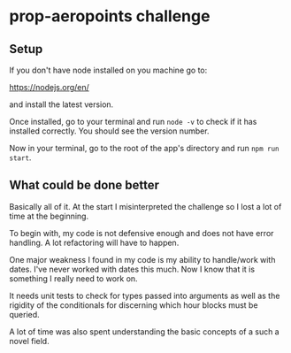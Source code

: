 # prop-aeropoints challenge

## Setup

If you don't have node installed on you machine go to:

https://nodejs.org/en/

and install the latest version.

Once installed, go to your terminal and run `node -v` to check if it has installed correctly. You should see the version number.

Now in your terminal, go to the root of the app's directory and run `npm run start`.



## What could be done better

Basically all of it. At the start I misinterpreted the challenge so I lost a lot of time at the beginning.

To begin with, my code is not defensive enough and does not have error handling. A lot refactoring will have to happen.

One major weakness I found in my code is my ability to handle/work with dates. I've never worked with dates this much. Now I know that it is something I really need to work on.

It needs unit tests to check for types passed into arguments as well as the rigidity of the conditionals for discerning which hour blocks must be queried.

A lot of time was also spent understanding the basic concepts of a such a novel field.